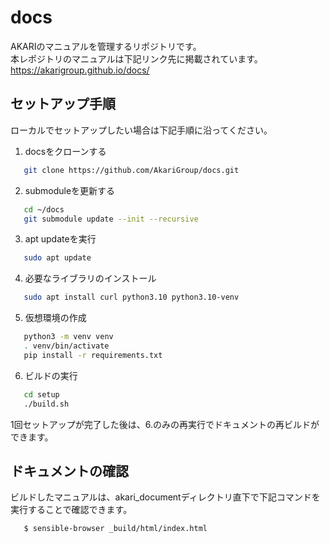 # docs

AKARIのマニュアルを管理するリポジトリです。  
本レポジトリのマニュアルは下記リンク先に掲載されています。  
https://akarigroup.github.io/docs/


## セットアップ手順

ローカルでセットアップしたい場合は下記手順に沿ってください。  

1. docsをクローンする

~~~bash
   git clone https://github.com/AkariGroup/docs.git
~~~

2. submoduleを更新する

~~~bash
   cd ~/docs
   git submodule update --init --recursive
~~~

3. apt updateを実行

~~~bash
   sudo apt update
~~~

4. 必要なライブラリのインストール

~~~bash
   sudo apt install curl python3.10 python3.10-venv
~~~

5. 仮想環境の作成

~~~bash
   python3 -m venv venv
   . venv/bin/activate
   pip install -r requirements.txt
~~~

6. ビルドの実行

~~~bash
   cd setup
   ./build.sh
~~~

1回セットアップが完了した後は、6.のみの再実行でドキュメントの再ビルドができます。  


## ドキュメントの確認

ビルドしたマニュアルは、akari_documentディレクトリ直下で下記コマンドを実行することで確認できます。

~~~bash
   $ sensible-browser _build/html/index.html
~~~
